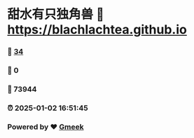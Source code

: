 # 甜水有只独角兽 :link: https://blachlachtea.github.io 
### :page_facing_up: [34](https://blachlachtea.github.io/tag.html) 
### :speech_balloon: 0 
### :hibiscus: 73944 
### :alarm_clock: 2025-01-02 16:51:45 
### Powered by :heart: [Gmeek](https://github.com/Meekdai/Gmeek)
